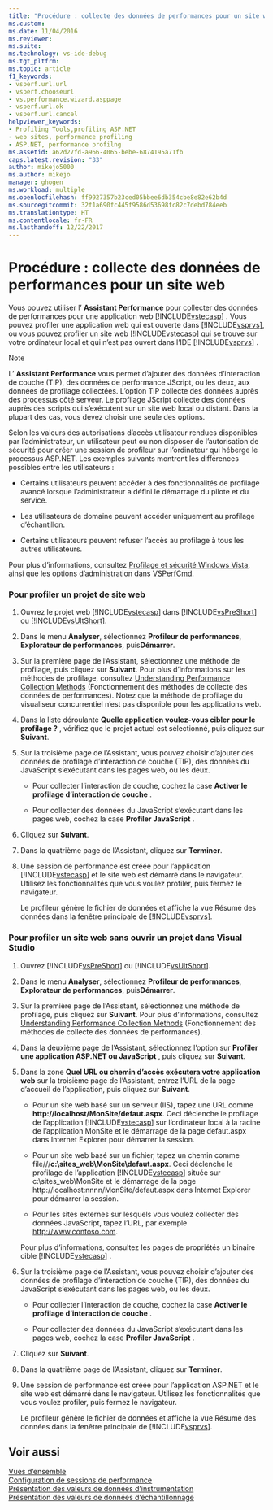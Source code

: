 ```yaml
---
title: "Procédure : collecte des données de performances pour un site web | Microsoft Docs"
ms.custom: 
ms.date: 11/04/2016
ms.reviewer: 
ms.suite: 
ms.technology: vs-ide-debug
ms.tgt_pltfrm: 
ms.topic: article
f1_keywords:
- vsperf.url.url
- vsperf.chooseurl
- vs.performance.wizard.asppage
- vsperf.url.ok
- vsperf.url.cancel
helpviewer_keywords:
- Profiling Tools,profiling ASP.NET
- web sites, performance profiling
- ASP.NET, performance profilng
ms.assetid: a62d27fd-a966-4065-bebe-6874195a71fb
caps.latest.revision: "33"
author: mikejo5000
ms.author: mikejo
manager: ghogen
ms.workload: multiple
ms.openlocfilehash: ff9927357b23ced05bbee6db354cbe8e82e62b4d
ms.sourcegitcommit: 32f1a690fc445f9586d53698fc82c7debd784eeb
ms.translationtype: HT
ms.contentlocale: fr-FR
ms.lasthandoff: 12/22/2017
---
```

# <a name="how-to-collect-performance-data-for-a-web-site"></a>Procédure : collecte des données de performances pour un site web
Vous pouvez utiliser l’ **Assistant Performance** pour collecter des données de performances pour une application web [!INCLUDE[vstecasp](../code-quality/includes/vstecasp_md.md)] . Vous pouvez profiler une application web qui est ouverte dans [!INCLUDE[vsprvs](../code-quality/includes/vsprvs_md.md)], ou vous pouvez profiler un site web [!INCLUDE[vstecasp](../code-quality/includes/vstecasp_md.md)] qui se trouve sur votre ordinateur local et qui n’est pas ouvert dans l’IDE [!INCLUDE[vsprvs](../code-quality/includes/vsprvs_md.md)] .  
  
> [!NOTE]
>  L’ **Assistant Performance** vous permet d’ajouter des données d’interaction de couche (TIP), des données de performance JScript, ou les deux, aux données de profilage collectées. L’option TIP collecte des données auprès des processus côté serveur. Le profilage JScript collecte des données auprès des scripts qui s’exécutent sur un site web local ou distant. Dans la plupart des cas, vous devez choisir une seule des options.  
  
 Selon les valeurs des autorisations d’accès utilisateur rendues disponibles par l’administrateur, un utilisateur peut ou non disposer de l’autorisation de sécurité pour créer une session de profileur sur l’ordinateur qui héberge le processus ASP.NET. Les exemples suivants montrent les différences possibles entre les utilisateurs :  
  
-   Certains utilisateurs peuvent accéder à des fonctionnalités de profilage avancé lorsque l’administrateur a défini le démarrage du pilote et du service.  
  
-   Les utilisateurs de domaine peuvent accéder uniquement au profilage d’échantillon.  
  
-   Certains utilisateurs peuvent refuser l’accès au profilage à tous les autres utilisateurs.  
  
 Pour plus d’informations, consultez [Profilage et sécurité Windows Vista](../profiling/profiling-and-windows-vista-security.md), ainsi que les options d’administration dans [VSPerfCmd](../profiling/vsperfcmd.md).  
  
### <a name="to-profile-a-web-site-project"></a>Pour profiler un projet de site web  
  
1.  Ouvrez le projet web [!INCLUDE[vstecasp](../code-quality/includes/vstecasp_md.md)] dans [!INCLUDE[vsPreShort](../code-quality/includes/vspreshort_md.md)] ou [!INCLUDE[vsUltShort](../code-quality/includes/vsultshort_md.md)].  
  
2.  Dans le menu **Analyser**, sélectionnez **Profileur de performances**, **Explorateur de performances**, puis**Démarrer**.  
  
3.  Sur la première page de l’Assistant, sélectionnez une méthode de profilage, puis cliquez sur **Suivant**. Pour plus d’informations sur les méthodes de profilage, consultez [Understanding Performance Collection Methods](../profiling/understanding-performance-collection-methods.md) (Fonctionnement des méthodes de collecte des données de performances). Notez que la méthode de profilage du visualiseur concurrentiel n’est pas disponible pour les applications web.  
  
4.  Dans la liste déroulante **Quelle application voulez-vous cibler pour le profilage ?** , vérifiez que le projet actuel est sélectionné, puis cliquez sur **Suivant**.  
  
5.  Sur la troisième page de l’Assistant, vous pouvez choisir d’ajouter des données de profilage d’interaction de couche (TIP), des données du JavaScript s’exécutant dans les pages web, ou les deux.  
  
    -   Pour collecter l’interaction de couche, cochez la case **Activer le profilage d’interaction de couche** .  
  
    -   Pour collecter des données du JavaScript s’exécutant dans les pages web, cochez la case **Profiler JavaScript** .  
  
6.  Cliquez sur **Suivant**.  
  
7.  Dans la quatrième page de l’Assistant, cliquez sur **Terminer**.  
  
8.  Une session de performance est créée pour l’application [!INCLUDE[vstecasp](../code-quality/includes/vstecasp_md.md)] et le site web est démarré dans le navigateur. Utilisez les fonctionnalités que vous voulez profiler, puis fermez le navigateur.  
  
     Le profileur génère le fichier de données et affiche la vue Résumé des données dans la fenêtre principale de [!INCLUDE[vsprvs](../code-quality/includes/vsprvs_md.md)].  
  
### <a name="to-profile-a-web-site-without-opening-a-project-in-visual-studio"></a>Pour profiler un site web sans ouvrir un projet dans Visual Studio  
  
1.  Ouvrez [!INCLUDE[vsPreShort](../code-quality/includes/vspreshort_md.md)] ou [!INCLUDE[vsUltShort](../code-quality/includes/vsultshort_md.md)].  
  
2.  Dans le menu **Analyser**, sélectionnez **Profileur de performances**, **Explorateur de performances**, puis**Démarrer**.  
  
3.  Sur la première page de l’Assistant, sélectionnez une méthode de profilage, puis cliquez sur **Suivant**. Pour plus d’informations, consultez [Understanding Performance Collection Methods](../profiling/understanding-performance-collection-methods.md) (Fonctionnement des méthodes de collecte des données de performances).  
  
4.  Dans la deuxième page de l’Assistant, sélectionnez l’option sur **Profiler une application ASP.NET ou JavaScript** , puis cliquez sur **Suivant**.  
  
5.  Dans la zone **Quel URL ou chemin d’accès exécutera votre application web** sur la troisième page de l’Assistant, entrez l’URL de la page d’accueil de l’application, puis cliquez sur **Suivant**.  
  
    -   Pour un site web basé sur un serveur (IIS), tapez une URL comme **http://localhost/MonSite/defaut.aspx**. Ceci déclenche le profilage de l’application [!INCLUDE[vstecasp](../code-quality/includes/vstecasp_md.md)] sur l’ordinateur local à la racine de l’application MonSite et le démarrage de la page defaut.aspx dans Internet Explorer pour démarrer la session.  
  
    -   Pour un site web basé sur un fichier, tapez un chemin comme file///**c:\sites_web\MonSite\defaut.aspx**. Ceci déclenche le profilage de l’application [!INCLUDE[vstecasp](../code-quality/includes/vstecasp_md.md)] située sur c:\sites_web\MonSite et le démarrage de la page http://localhost:nnnn/MonSite/defaut.aspx dans Internet Explorer pour démarrer la session.  
  
    -   Pour les sites externes sur lesquels vous voulez collecter des données JavaScript, tapez l’URL, par exemple http://www.contoso.com.  
  
     Pour plus d’informations, consultez les pages de propriétés un binaire cible [!INCLUDE[vstecasp](../code-quality/includes/vstecasp_md.md)] .  
  
6.  Sur la troisième page de l’Assistant, vous pouvez choisir d’ajouter des données de profilage d’interaction de couche (TIP), des données du JavaScript s’exécutant dans les pages web, ou les deux.  
  
    -   Pour collecter l’interaction de couche, cochez la case **Activer le profilage d’interaction de couche** .  
  
    -   Pour collecter des données du JavaScript s’exécutant dans les pages web, cochez la case **Profiler JavaScript** .  
  
7.  Cliquez sur **Suivant**.  
  
8.  Dans la quatrième page de l’Assistant, cliquez sur **Terminer**.  
  
9. Une session de performance est créée pour l’application ASP.NET et le site web est démarré dans le navigateur. Utilisez les fonctionnalités que vous voulez profiler, puis fermez le navigateur.  
  
     Le profileur génère le fichier de données et affiche la vue Résumé des données dans la fenêtre principale de [!INCLUDE[vsprvs](../code-quality/includes/vsprvs_md.md)].  
  
## <a name="see-also"></a>Voir aussi  
 [Vues d’ensemble](../profiling/overviews-performance-tools.md)   
 [Configuration de sessions de performance](../profiling/configuring-performance-sessions.md)   
 [Présentation des valeurs de données d’instrumentation](../profiling/understanding-instrumentation-data-values.md)   
 [Présentation des valeurs de données d’échantillonnage](../profiling/understanding-sampling-data-values.md)
